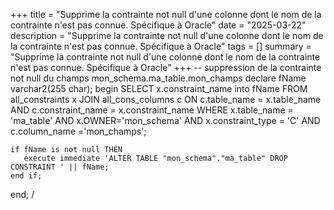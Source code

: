 +++
title = "Supprime la contrainte not null d'une colonne dont le nom de la contrainte n'est pas connue. Spécifique à Oracle"
date = "2025-03-22"
description = "Supprime la contrainte not null d'une colonne dont le nom de la contrainte n'est pas connue. Spécifique à Oracle"
tags = []
summary = "Supprime la contrainte not null d'une colonne dont le nom de la contrainte n'est pas connue. Spécifique à Oracle"
+++
-- suppression de la contrainte not null du champs mon_schema.ma_table.mon_champs
declare
    fName varchar2(255 char);
begin
    SELECT x.constraint_name into fName FROM all_constraints x
                                             JOIN all_cons_columns c ON
                                c.table_name = x.table_name AND c.constraint_name = x.constraint_name
    WHERE x.table_name = 'ma_table' AND x.OWNER='mon_schema' AND x.constraint_type = 'C' AND c.column_name ='mon_champs';

    if fName is not null THEN
       execute immediate 'ALTER TABLE "mon_schema"."ma_table" DROP CONSTRAINT ' || fName;
    end if;
end;
/
                    
